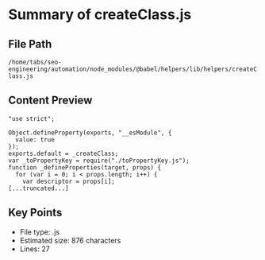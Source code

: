 # Summary of createClass.js
  
## File Path
`/home/tabs/seo-engineering/automation/node_modules/@babel/helpers/lib/helpers/createClass.js`

## Content Preview
```
"use strict";

Object.defineProperty(exports, "__esModule", {
  value: true
});
exports.default = _createClass;
var _toPropertyKey = require("./toPropertyKey.js");
function _defineProperties(target, props) {
  for (var i = 0; i < props.length; i++) {
    var descriptor = props[i];
[...truncated...]
```

## Key Points
- File type: .js
- Estimated size: 876 characters
- Lines: 27
